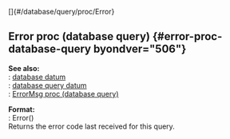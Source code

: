 []{#/database/query/proc/Error}    
## Error proc (database query) {#error-proc-database-query byondver="506"}    
**See also:**    
:   [database datum](ref/database)    
:   [database query datum](ref/database/query)    
:   [ErrorMsg proc (database query)](ref/database/query/proc/ErrorMsg)    
<!-- -->    
**Format:**    
:   Error()    
Returns the error code last received for this query.  